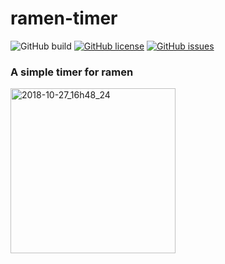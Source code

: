 # ramen-timer

![GitHub build](https://img.shields.io/badge/build-passing-brightgreen?style=flat&logo=appveyor)
[![GitHub license](https://img.shields.io/github/license/sprout2000/ramen-timer)](https://github.com/sprout2000/ramen-timer/blob/master/LICENSE.txt)
[![GitHub issues](https://img.shields.io/github/issues/sprout2000/ramen-timer)](https://github.com/sprout2000/ramen-timer/issues)

### A simple timer for ramen

<img width="264" alt="2018-10-27_16h48_24" src="https://user-images.githubusercontent.com/27530743/47601213-2cbd5800-da08-11e8-9927-1c926a0e9bfc.png">
